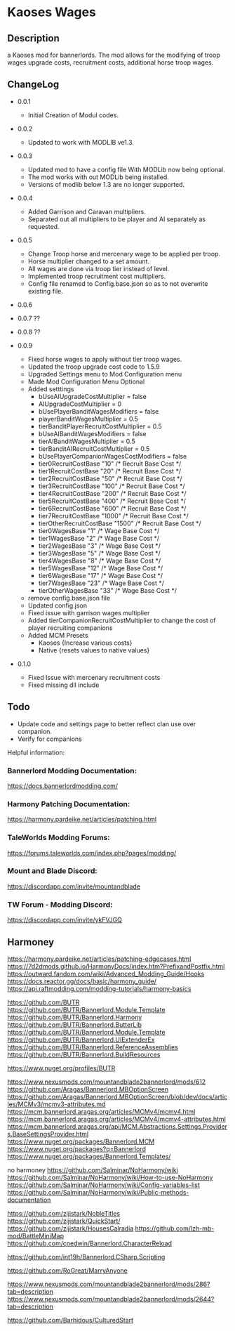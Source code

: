 ﻿# Kaoses Wages

## Description
a Kaoses mod for bannerlords. The mod allows for the modifying of troop wages
upgrade costs, recruitment costs, additional horse troop wages.

## ChangeLog
- 0.0.1 
  - Initial Creation of Modul codes.

- 0.0.2 
  - Updated to work with MODLIB ve1.3.

- 0.0.3 
  - Updated mod to have a config file With MODLib now being optional. 
  - The mod works with out MODLib being installed. 
  - Versions of modlib below 1.3 are no longer supported.

- 0.0.4 
  - Added Garrison and Caravan multipliers. 
  - Separated out all multipliers to be player and AI separately as requested.

- 0.0.5 
  - Change Troop horse and mercenary wage to be applied per troop. 
  - Horse multiplier changed to a set amount. 
  - All wages are done via troop tier instead of level. 
  - Implemented troop recruitment cost multipliers.
  - Config file renamed to Config.base.json so as to not overwrite existing file. 

- 0.0.6 
- 0.0.7 ??
- 0.0.8 ??
- 0.0.9 
  - Fixed horse wages to apply without tier troop wages.
  - Updated the troop upgrade cost code to 1.5.9
  - Upgraded Settings menu to Mod Configuration menu
  - Made Mod Configuration Menu Optional
  - Added setttings
    - bUseAIUpgradeCostMultiplier = false 
	- AIUpgradeCostMultiplier = 0
    - bUsePlayerBanditWagesModifiers = false
    - playerBanditWagesMultiplier = 0.5
    - tierBanditPlayerRecruitCostMultiplier = 0.5
    - bUseAIBanditWagesModifiers = false
    - tierAIBanditWagesMultiplier = 0.5
    - tierBanditAIRecruitCostMultiplier = 0.5
    - bUsePlayerCompanionWagesCostModifiers = false
    - tier0RecruitCostBase "10" /* Recruit Base Cost */
    - tier1RecruitCostBase "20" /* Recruit Base Cost */
    - tier2RecruitCostBase "50" /* Recruit Base Cost */
    - tier3RecruitCostBase "100" /* Recruit Base Cost */
    - tier4RecruitCostBase "200" /* Recruit Base Cost */
    - tier5RecruitCostBase "400" /* Recruit Base Cost */
    - tier6RecruitCostBase "600" /* Recruit Base Cost */
    - tier7RecruitCostBase "1000" /* Recruit Base Cost */
    - tierOtherRecruitCostBase "1500" /* Recruit Base Cost */
    - tier0WagesBase "1" /* Wage Base Cost */
    - tier1WagesBase "2" /* Wage Base Cost */
    - tier2WagesBase "3" /* Wage Base Cost */
    - tier3WagesBase "5" /* Wage Base Cost */
    - tier4WagesBase "8" /* Wage Base Cost */
    - tier5WagesBase "12" /* Wage Base Cost */
    - tier6WagesBase "17" /* Wage Base Cost */
    - tier7WagesBase "23" /* Wage Base Cost */
    - tierOtherWagesBase "33"  /* Wage Base Cost */
  - remove config.base.json file
  - Updated config.json
  - Fixed issue with garrison wages multiplier
  - Added tierCompanionRecruitCostMultiplier to change the cost of player recruiting companions
  - Added MCM Presets
    - Kaoses {Increase various costs}
    - Native {resets values to native values}
- 0.1.0
    - Fixed Issue with mercenary recruitment costs   
    - Fixed missing dll include

## Todo
- Update code and settings page to better reflect clan use over companion.
- Verify for companions




Helpful information:
### Bannerlord Modding Documentation:	
https://docs.bannerlordmodding.com/
### Harmony Patching Documentation:		
https://harmony.pardeike.net/articles/patching.html
### TaleWorlds Modding Forums:			
https://forums.taleworlds.com/index.php?pages/modding/
### Mount and Blade Discord:			
https://discordapp.com/invite/mountandblade
### TW Forum - Modding Discord:			
https://discordapp.com/invite/ykFVJGQ


## Harmoney
https://harmony.pardeike.net/articles/patching-edgecases.html
https://7d2dmods.github.io/HarmonyDocs/index.htm?PrefixandPostfix.html
https://outward.fandom.com/wiki/Advanced_Modding_Guide/Hooks
https://docs.reactor.gg/docs/basic/harmony_guide/
https://api.raftmodding.com/modding-tutorials/harmony-basics


https://github.com/BUTR
https://github.com/BUTR/Bannerlord.Module.Template
https://github.com/BUTR/Bannerlord.Harmony
https://github.com/BUTR/Bannerlord.ButterLib
https://github.com/BUTR/Bannerlord.Module.Template
https://github.com/BUTR/Bannerlord.UIExtenderEx
https://github.com/BUTR/Bannerlord.ReferenceAssemblies
https://github.com/BUTR/Bannerlord.BuildResources

https://www.nuget.org/profiles/BUTR


https://www.nexusmods.com/mountandblade2bannerlord/mods/612
https://github.com/Aragas/Bannerlord.MBOptionScreen
https://github.com/Aragas/Bannerlord.MBOptionScreen/blob/dev/docs/articles/MCMv3/mcmv3-attributes.md
https://mcm.bannerlord.aragas.org/articles/MCMv4/mcmv4.html
https://mcm.bannerlord.aragas.org/articles/MCMv4/mcmv4-attributes.html
https://mcm.bannerlord.aragas.org/api/MCM.Abstractions.Settings.Providers.BaseSettingsProvider.html
https://www.nuget.org/packages/Bannerlord.MCM
https://www.nuget.org/packages?q=Bannerlord
https://www.nuget.org/packages/Bannerlord.Templates/


no harmoney
https://github.com/Salminar/NoHarmony/wiki
https://github.com/Salminar/NoHarmony/wiki/How-to-use-NoHarmony
https://github.com/Salminar/NoHarmony/wiki/Config-variables-list
https://github.com/Salminar/NoHarmony/wiki/Public-methods-documentation



https://github.com/zijistark/NobleTitles
https://github.com/zijistark/QuickStart/
https://github.com/zijistark/HousesCalradia
https://github.com/lzh-mb-mod/BattleMiniMap
https://github.com/cnedwin/Bannerlord.CharacterReload




https://github.com/int19h/Bannerlord.CSharp.Scripting




https://github.com/RoGreat/MarryAnyone





https://www.nexusmods.com/mountandblade2bannerlord/mods/286?tab=description
https://www.nexusmods.com/mountandblade2bannerlord/mods/2644?tab=description




https://github.com/Barhidous/CulturedStart











